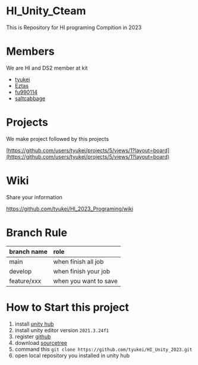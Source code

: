 # HI_Unity_Cteam

This is Repository for HI programing Compition in 2023

# Members
We are HI and DS2 member at kit
- [tyukei](https://github.com/tyukei)
- [Eztas](https://github.com/Eztas)
- [fu990114](https://github.com/fu990114)
- [saltcabbage](https://github.com/saltcabbage)

# Projects
We make project followed by this projects

[https://github.com/users/tyukei/projects/5/views/1?layout=board](https://github.com/users/tyukei/projects/5/views/1?layout=board)

# Wiki
Share your information 

https://github.com/tyukei/HI_2023_Programing/wiki

# Branch Rule

|branch name|role|
|:---|:---|
|main|when finish all job|
|develop|when finish your job|
|feature/xxx|when you want to save|


# How to Start this project

1. install [unity hub](https://unity.com/ja/unity-hub)
2. install unity editor version ``` 2021.3.24f1 ```
3. register [github](https://github.com/)
4. download [sourcetree](https://www.sourcetreeapp.com/)
5. command this ``` git clone https://github.com/tyukei/HI_Unity_2023.git ``` 
6. open local repository you installed in unity hub
